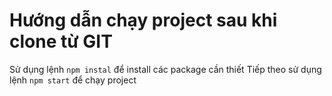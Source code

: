 # Hướng dẫn chạy project sau khi clone từ GIT
Sử dụng lệnh `npm instal` để install các package cần thiết
Tiếp theo sử dụng lệnh `npm start` để chạy project
